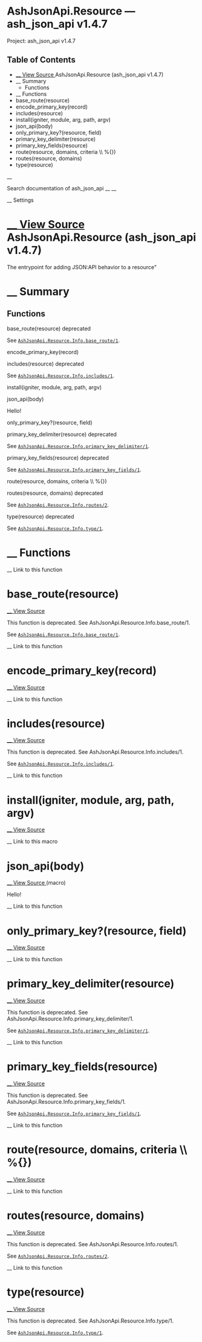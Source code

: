 # AshJsonApi.Resource — ash_json_api v1.4.7

Project: ash_json_api v1.4.7

## Table of Contents

- [ __ View Source ](external_link) AshJsonApi.Resource (ash_json_api v1.4.7)
- __ Summary
  - Functions
- __ Functions
- base_route(resource)
- encode_primary_key(record)
- includes(resource)
- install(igniter, module, arg, path, argv)
- json_api(body)
- only_primary_key?(resource, field)
- primary_key_delimiter(resource)
- primary_key_fields(resource)
- route(resource, domains, criteria \\\ %{})
- routes(resource, domains)
- type(resource)

__

Search documentation of ash_json_api __ __

__ Settings

#  [ __ View Source ](external_link) AshJsonApi.Resource (ash_json_api v1.4.7)

The entrypoint for adding JSON:API behavior to a resource"

#  __ Summary

##  Functions

base_route(resource) deprecated

See [`AshJsonApi.Resource.Info.base_route/1`](external_link).

encode_primary_key(record)

includes(resource) deprecated

See [`AshJsonApi.Resource.Info.includes/1`](external_link).

install(igniter, module, arg, path, argv)

json_api(body)

Hello!

only_primary_key?(resource, field)

primary_key_delimiter(resource) deprecated

See [`AshJsonApi.Resource.Info.primary_key_delimiter/1`](external_link).

primary_key_fields(resource) deprecated

See [`AshJsonApi.Resource.Info.primary_key_fields/1`](external_link).

route(resource, domains, criteria \\\ %{})

routes(resource, domains) deprecated

See [`AshJsonApi.Resource.Info.routes/2`](external_link).

type(resource) deprecated

See [`AshJsonApi.Resource.Info.type/1`](external_link).

#  __ Functions

__ Link to this function

# base_route(resource)

[ __ View Source ](external_link)

This function is deprecated. See AshJsonApi.Resource.Info.base_route/1. 

See [`AshJsonApi.Resource.Info.base_route/1`](external_link).

__ Link to this function

# encode_primary_key(record)

[ __ View Source ](external_link)

__ Link to this function

# includes(resource)

[ __ View Source ](external_link)

This function is deprecated. See AshJsonApi.Resource.Info.includes/1. 

See [`AshJsonApi.Resource.Info.includes/1`](external_link).

__ Link to this function

# install(igniter, module, arg, path, argv)

[ __ View Source ](external_link)

__ Link to this macro

# json_api(body)

[ __ View Source ](external_link) (macro)

Hello!

__ Link to this function

# only_primary_key?(resource, field)

[ __ View Source ](external_link)

__ Link to this function

# primary_key_delimiter(resource)

[ __ View Source ](external_link)

This function is deprecated. See AshJsonApi.Resource.Info.primary_key_delimiter/1. 

See [`AshJsonApi.Resource.Info.primary_key_delimiter/1`](external_link).

__ Link to this function

# primary_key_fields(resource)

[ __ View Source ](external_link)

This function is deprecated. See AshJsonApi.Resource.Info.primary_key_fields/1. 

See [`AshJsonApi.Resource.Info.primary_key_fields/1`](external_link).

__ Link to this function

# route(resource, domains, criteria \\\ %{})

[ __ View Source ](external_link)

__ Link to this function

# routes(resource, domains)

[ __ View Source ](external_link)

This function is deprecated. See AshJsonApi.Resource.Info.routes/1. 

See [`AshJsonApi.Resource.Info.routes/2`](external_link).

__ Link to this function

# type(resource)

[ __ View Source ](external_link)

This function is deprecated. See AshJsonApi.Resource.Info.type/1. 

See [`AshJsonApi.Resource.Info.type/1`](external_link).
